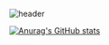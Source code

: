 <div>
  
  <!--Header-->  
  ![header](https://capsule-render.vercel.app/api?type=wave&height=300&color=auto&text=Gondra's%20GitHub🤗&section=header&reversal=false&textBg=false)
<div>


[![Anurag's GitHub stats](https://github-readme-stats.vercel.app/api?username=Gondra)](https://github.com/anuraghazra/github-readme-stats)


<!--
**Gondra98/Gondra98** is a ✨ _special_ ✨ repository because its `README.md` (this file) appears on your GitHub profile.

Here are some ideas to get you started:

- 🔭 I’m currently working on ...
- 🌱 I’m currently learning ...
- 👯 I’m looking to collaborate on ...
- 🤔 I’m looking for help with ...
- 💬 Ask me about ...
- 📫 How to reach me: ...
- 😄 Pronouns: ...
- ⚡ Fun fact: ...
-->
